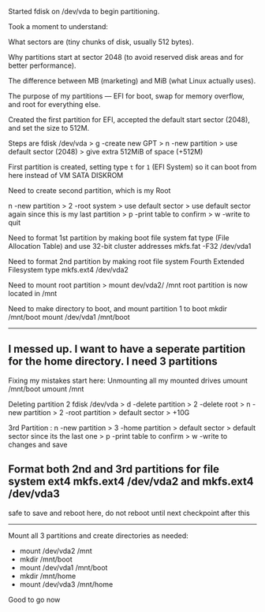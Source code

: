 
Started fdisk on /dev/vda to begin partitioning.

Took a moment to understand:

What sectors are (tiny chunks of disk, usually 512 bytes).

Why partitions start at sector 2048 (to avoid reserved disk areas and for better performance).

The difference between MB (marketing) and MiB (what Linux actually uses).

The purpose of my partitions — EFI for boot, swap for memory overflow, and root for everything else.

Created the first partition for EFI, accepted the default start sector (2048), and set the size to 512M.

Steps are fdisk /dev/vda > g -create new GPT > n -new partition > use default sector (2048) > give extra 512MiB of space (+512M)

First partition is created, setting type `t` for `1` (EFI System) so it can boot from here instead of VM SATA DISKROM

Need to create second partition, which is my Root

n -new partition > 2 -root system > use default sector > use default sector again since this is my last partition > p -print table to confirm > w -write to quit

Need to format 1st partition by making boot file system fat type (File Allocation Table) and use 32-bit cluster addresses
mkfs.fat -F32 /dev/vda1

Need to format 2nd partition by making root file system Fourth Extended Filesystem type
mkfs.ext4 /dev/vda2

Need to mount root partition > mount dev/vda2/ /mnt
root partition is now located in /mnt

Need to make directory to boot, and mount partition 1 to boot
mkdir /mnt/boot
mount /dev/vda1 /mnt/boot

---
I messed up. I want to have a seperate partition for the home directory. I need 3 partitions
---
Fixing my mistakes start here:
Unmounting all my mounted drives
umount /mnt/boot
umount /mnt

Deleting partition 2
fdisk /dev/vda > d -delete partition > 2 -delete root > n -new partition > 2 -root partition > default sector > +10G

3rd Partition : n -new partition > 3 -home partition > default sector > default sector since its the last one > p -print table to confirm > w -write to changes and save

Format both 2nd and 3rd partitions for file system ext4
mkfs.ext4 /dev/vda2 and mkfs.ext4 /dev/vda3
---

safe to save and reboot here, do not reboot until next checkpoint after this

---

Mount all 3 partitions and create directories as needed:
- mount /dev/vda2 /mnt
- mkdir /mnt/boot
- mount /dev/vda1 /mnt/boot
- mkdir /mnt/home
- mount /dev/vda3 /mnt/home

Good to go now
